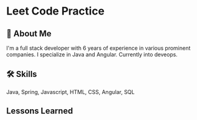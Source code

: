 
# Leet Code Practice
## 🚀 About Me
I'm a full stack developer with 6 years of experience in various prominent companies. I specialize in Java and Angular. Currently into deveops. 


## 🛠 Skills
Java, Spring, Javascript, HTML, CSS, Angular, SQL


## Lessons Learned

